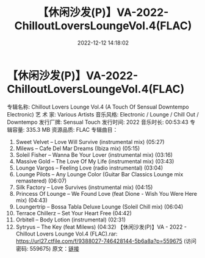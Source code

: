 ﻿---
title: 【休闲沙发(P)】VA-2022-ChilloutLoversLoungeVol.4(FLAC)
date: 2022-12-12 14:18:02
categories: 古典音乐、新世纪、纯音雅乐
tags: 纯音雅乐
---
# 【休闲沙发(P)】VA-2022-ChilloutLoversLoungeVol.4(FLAC)

专辑名称: Chillout Lovers Lounge Vol.4 (A Touch Of Sensual
Downtempo Electronic)
艺 术 家: Various Artists
音乐风格: Electronic / Lounge / Chill Out / Downtempo
发行厂牌: Sensual Touch
发行时间: 2022
音乐时长: 00:53:43
专辑容量: 335.3 MB
资源品质: FLAC
专辑曲目：
01. Sweet Velvet – Love Will Survive (instrumental mix)
(05:27)
02. Milews – Cafe Del Mar Dreams (Ibiza mix) (05:15)
03. Soleil Fisher – Wanna Be Your Lover (instrumental mix)
(03:16)
04. Massive Gold – The Love Of My Life (instrumental mix)
(03:43)
05. Lounge Vargos – Feeling Love (radio instrumental)
(03:04)
06. Lounge Pilots – Any Lounge Color (Guitar Bar Classics
Lounge mix remastered) (06:07)
07. Silk Factory – Love Survives (instrumental mix)
(04:15)
08. Princess Of Lounge – We Found Love (feat Dione - Wish You
Were Here mix) (04:43)
09. Loungertrip – Bossa Tabla Deluxe Lounge (Soleil Chill mix)
(06:04)
10. Terrace Chillerz – Set Your Heart Free (04:42)
11. Orbitell – Body Lotion (instrumental) (02:31)
12. Sytryus – The Key (feat Milews) (04:32)
【休闲沙发(P)】VA - 2022 - Chillout Lovers
Lounge Vol.4 (FLAC).rar: https://url27.ctfile.com/f/9388027-746428144-5b6a8a?p=559675
(访问密码: 559675)
原文：[链接](https://blog.sina.com.cn/s/blog_1647c7e76010310kp.html)